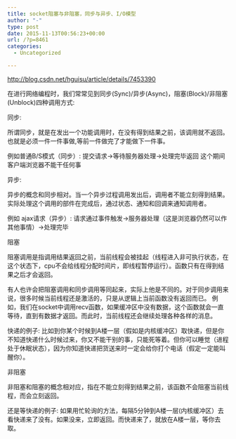 ```yaml
---
title: socket阻塞与非阻塞，同步与异步、I/O模型
author: "-"
type: post
date: 2015-11-13T00:56:23+00:00
url: /?p=8461
categories:
  - Uncategorized

---
```

http://blog.csdn.net/hguisu/article/details/7453390


在进行网络编程时，我们常常见到同步(Sync)/异步(Async)，阻塞(Block)/非阻塞(Unblock)四种调用方式: 
  
同步: 
  
所谓同步，就是在发出一个功能调用时，在没有得到结果之前，该调用就不返回。也就是必须一件一件事做,等前一件做完了才能做下一件事。


例如普通B/S模式（同步）: 提交请求->等待服务器处理->处理完毕返回 这个期间客户端浏览器不能干任何事

异步: 
  
异步的概念和同步相对。当一个异步过程调用发出后，调用者不能立刻得到结果。实际处理这个调用的部件在完成后，通过状态、通知和回调来通知调用者。

例如 ajax请求（异步）: 请求通过事件触发->服务器处理（这是浏览器仍然可以作其他事情）->处理完毕

阻塞
  
阻塞调用是指调用结果返回之前，当前线程会被挂起（线程进入非可执行状态，在这个状态下，cpu不会给线程分配时间片，即线程暂停运行）。函数只有在得到结果之后才会返回。
  
有人也许会把阻塞调用和同步调用等同起来，实际上他是不同的。对于同步调用来说，很多时候当前线程还是激活的，只是从逻辑上当前函数没有返回而已。 例如，我们在socket中调用recv函数，如果缓冲区中没有数据，这个函数就会一直等待，直到有数据才返回。而此时，当前线程还会继续处理各种各样的消息。

快递的例子: 比如到你某个时候到A楼一层（假如是内核缓冲区）取快递，但是你不知道快递什么时候过来，你又不能干别的事，只能死等着。但你可以睡觉（进程处于休眠状态），因为你知道快递把货送来时一定会给你打个电话（假定一定能叫醒你）。
  
非阻塞
  
非阻塞和阻塞的概念相对应，指在不能立刻得到结果之前，该函数不会阻塞当前线程，而会立刻返回。

还是等快递的例子: 如果用忙轮询的方法，每隔5分钟到A楼一层(内核缓冲区）去看快递来了没有。如果没来，立即返回。而快递来了，就放在A楼一层，等你去取。